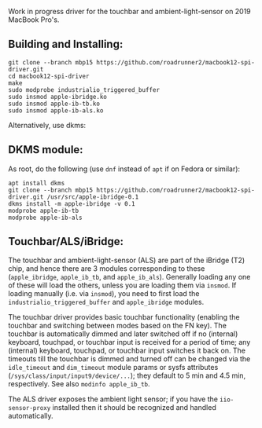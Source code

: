 Work in progress driver for the touchbar and ambient-light-sensor on 2019 MacBook Pro's.

Building and Installing:
------------------------
```
git clone --branch mbp15 https://github.com/roadrunner2/macbook12-spi-driver.git
cd macbook12-spi-driver
make
sudo modprobe industrialio_triggered_buffer
sudo insmod apple-ibridge.ko
sudo insmod apple-ib-tb.ko
sudo insmod apple-ib-als.ko
```

Alternatively, use dkms:

DKMS module:
------------
As root, do the following (use `dnf` instead of `apt` if on Fedora or similar):
```
apt install dkms
git clone --branch mbp15 https://github.com/roadrunner2/macbook12-spi-driver.git /usr/src/apple-ibridge-0.1
dkms install -m apple-ibridge -v 0.1
modprobe apple-ib-tb
modprobe apple-ib-als
```

Touchbar/ALS/iBridge:
---------------------
The touchbar and ambient-light-sensor (ALS) are part of the iBridge (T2) chip, and hence there are 3 modules corresponding to these (`apple_ibridge`, `apple_ib_tb`, and `apple_ib_als`). Generally loading any one of these will load the others, unless you are loading them via `insmod`. If loading manually (i.e. via `insmod`), you need to first load the `industrialio_triggered_buffer` and `apple_ibridge` modules.

The touchbar driver provides basic touchbar functionality (enabling the touchbar and switching between modes based on the FN key). The touchbar is automatically dimmed and later switched off if no (internal) keyboard, touchpad, or touchbar input is received for a period of time; any (internal) keyboard, touchpad, or touchbar input switches it back on. The timeouts till the touchbar is dimmed and turned off can be changed via the `idle_timeout` and `dim_timeout` module params or sysfs attributes (`/sys/class/input/input9/device/...`); they default to 5 min and 4.5 min, respectively. See also `modinfo apple_ib_tb`.

The ALS driver exposes the ambient light sensor; if you have the `iio-sensor-proxy` installed then it should be recognized and handled automatically.


